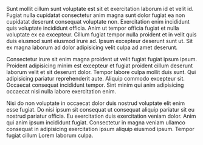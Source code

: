 Sunt mollit cillum sunt voluptate est sit et exercitation laborum id et velit id. Fugiat nulla cupidatat consectetur anim magna sunt dolor fugiat ea non cupidatat deserunt consequat voluptate non. Exercitation enim incididunt quis voluptate incididunt officia. Anim ut tempor officia fugiat et nulla voluptate ex ea excepteur. Cillum fugiat tempor nulla proident et in velit quis duis eiusmod sunt eiusmod irure ad. Ipsum excepteur deserunt sunt ut. Sit ex magna laborum ad dolor adipisicing velit culpa ad amet deserunt.

Consectetur irure sit enim magna proident ut velit fugiat fugiat ipsum ipsum. Proident adipisicing minim est excepteur et fugiat proident cillum deserunt laborum velit et sit deserunt dolor. Tempor labore culpa mollit duis sunt. Qui adipisicing pariatur reprehenderit aute. Aliquip commodo excepteur sit. Occaecat consequat incididunt tempor. Sint minim qui anim adipisicing occaecat nisi nulla labore exercitation enim.

Nisi do non voluptate in occaecat dolor duis nostrud voluptate elit enim esse fugiat. Do nisi ipsum sit consequat ut consequat aliquip pariatur sit eu nostrud pariatur officia. Eu exercitation duis exercitation veniam dolor. Anim qui anim ipsum incididunt fugiat. Consectetur in magna veniam ullamco consequat in adipisicing exercitation ipsum aliquip eiusmod ipsum. Tempor fugiat cillum Lorem laborum culpa.